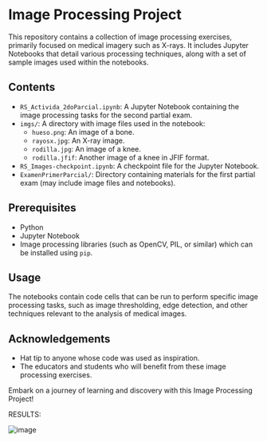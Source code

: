 # Image Processing Project

This repository contains a collection of image processing exercises, primarily focused on medical imagery such as X-rays. It includes Jupyter Notebooks that detail various processing techniques, along with a set of sample images used within the notebooks.

## Contents

- `RS_Activida_2doParcial.ipynb`: A Jupyter Notebook containing the image processing tasks for the second partial exam.
- `imgs/`: A directory with image files used in the notebook:
  - `hueso.png`: An image of a bone.
  - `rayosx.jpg`: An X-ray image.
  - `rodilla.jpg`: An image of a knee.
  - `rodilla.jfif`: Another image of a knee in JFIF format.
- `RS_Images-checkpoint.ipynb`: A checkpoint file for the Jupyter Notebook.
- `ExamenPrimerParcial/`: Directory containing materials for the first partial exam (may include image files and notebooks).

## Prerequisites

- Python
- Jupyter Notebook
- Image processing libraries (such as OpenCV, PIL, or similar) which can be installed using `pip`.

## Usage

The notebooks contain code cells that can be run to perform specific image processing tasks, such as image thresholding, edge detection, and other techniques relevant to the analysis of medical images.

## Acknowledgements

- Hat tip to anyone whose code was used as inspiration.
- The educators and students who will benefit from these image processing exercises.

Embark on a journey of learning and discovery with this Image Processing Project!


RESULTS:

![image](https://github.com/BraulioAlejandroNavarreteHorta/FemurDetection/assets/133619100/1516a7ee-53a2-4e55-8afe-b742107c377c)
